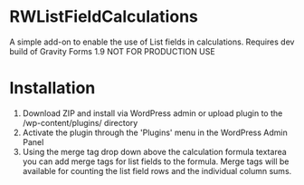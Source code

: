 RWListFieldCalculations
=======================

A simple add-on to enable the use of List fields in calculations.
Requires dev build of Gravity Forms 1.9
NOT FOR PRODUCTION USE

Installation
============

1. Download ZIP and install via WordPress admin or upload plugin to the /wp-content/plugins/ directory
2. Activate the plugin through the 'Plugins' menu in the WordPress Admin Panel
3. Using the merge tag drop down above the calculation formula textarea you can add merge tags for list fields to the formula.  Merge tags will be available for counting the list field rows and the individual column sums.
